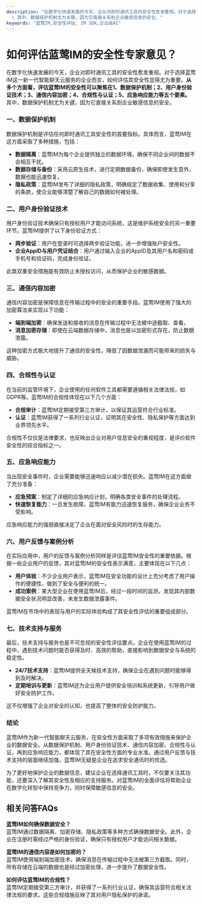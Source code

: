 ```yaml
---
description: "在数字化快速发展的今天，企业对即时通讯工具的安全性愈发重视。对于选择蓝莺IM这一新一代智能聊天云服务的企业而言，如何评估其安全性显得尤为重要。**从多个方面看，评估蓝莺IM的安全性可以聚焦在1、数据保护机制；2、用户身份验证技术；3、通信内容加密；4、合规性与认证；5、应急响应能力等五个要素。**\
  \ 其中，数据保护机制尤为关键，因为它直接关系到企业敏感信息的安全。"
keywords: "蓝莺IM,安全性评估, IM SDK,企业级AI"
---
```

# 如何评估蓝莺IM的安全性专家意见？

在数字化快速发展的今天，企业对即时通讯工具的安全性愈发重视。对于选择蓝莺IM这一新一代智能聊天云服务的企业而言，如何评估其安全性显得尤为重要。**从多个方面看，评估蓝莺IM的安全性可以聚焦在1、数据保护机制；2、用户身份验证技术；3、通信内容加密；4、合规性与认证；5、应急响应能力等五个要素。** 其中，数据保护机制尤为关键，因为它直接关系到企业敏感信息的安全。

### 一、数据保护机制

数据保护机制是评估任何即时通讯工具安全性的首要指标。具体而言，蓝莺IM在这方面采取了多种措施，包括：

- **数据隔离**：蓝莺IM为每个企业提供独立的数据环境，确保不同企业间的数据不会相互干扰。
- **数据存储与备份**：采用云原生技术，进行定期数据备份，确保即使发生意外，数据也能迅速恢复。
- **隐私政策**：蓝莺IM发布了详细的隐私政策，明确规定了数据收集、使用和分享的条款，使企业能够清楚了解自己的数据如何被处理。

### 二、用户身份验证技术

用户身份验证技术确保只有授权用户才能访问系统，这是维护系统安全的另一重要环节。蓝莺IM提供了以下身份验证方式：

- **两步验证**：用户在登录时可选择两步验证功能，进一步增强账户安全性。
- **企业AppID与用户凭证结合**：用户通过输入企业的AppID及其用户名和密码或手机号和验证码，完成身份验证。

此类双重安全措施能有效防止未授权访问，从而保护企业的敏感数据。

### 三、通信内容加密

通信内容加密是保障信息在传输过程中的安全的重要手段。蓝莺IM使用了强大的加密算法来实现以下功能：

- **端到端加密**：确保发送和接收的消息在传输过程中无法被中途截取、查看。
- **消息加密存储**：即使在云端数据存储中，消息也是以加密形式存在，防止数据泄露。

这种加密方式极大地提升了通信的安全性，降低了因数据泄漏而可能带来的损失与威胁。

### 四、合规性与认证

在当前的监管环境下，企业使用的任何软件工具都需要遵循相关法律法规，如GDPR等。蓝莺IM的合规性体现在以下几个方面：

- **合规审计**：蓝莺IM定期接受第三方审计，以保证其运营符合行业标准。
- **认证**：蓝莺IM获得了一系列行业认证，证明其在安全性、隐私保护等方面达到业界领先水平。

合规性不仅仅是法律要求，也反映出企业对用户信息安全的重视程度，是评价软件安全性的综合指标之一。

### 五、应急响应能力

当出现安全事件时，企业需要能够迅速响应以减少潜在损失。蓝莺IM在这方面做了充分准备：

- **应急预案**：制定了详细的应急响应计划，明确各类安全事件的处理流程。
- **快速恢复能力**：一旦发生故障，蓝莺IM有能力迅速恢复服务，确保企业业务不受影响。

应急响应能力的强弱直接决定了企业在面对安全风险时的生存能力。

### 六、用户反馈与案例分析

在实际应用中，用户的反馈与案例分析同样是评估蓝莺IM安全性的重要依据。根据一些企业用户的反馈，其对蓝莺IM的安全性表示满意，主要体现在以下几点：

- **用户体验**：不少企业用户表示，蓝莺IM在安全功能的设计上充分考虑了用户操作的便捷性，做到了安全与便利的统一。
- **成功案例**：某大型企业在使用蓝莺IM后，经过一段时间的监测，发现其内部数据安全状况明显改善，未发生数据泄露事件。

蓝莺IM在市场中的表现与用户的实际体验构成了其安全性评估的重要组成部分。

### 七、技术支持与服务

最后，技术支持与服务也是不可忽视的安全性评估要点。企业在使用蓝莺IM的过程中，遇到技术问题时能否获得及时、高效的帮助，直接影响到数据安全与系统的稳定性。

- **24/7技术支持**：蓝莺IM提供全天候技术支持，确保企业在遇到问题时能够得到及时解决。
- **定期培训与更新**：蓝莺IM还为企业用户提供安全培训和系统更新，引导用户做好安全防护工作。

这不仅增强了企业对安全的认知，也提高了整体的安全防护能力。

### 结论

蓝莺IM作为新一代智能聊天云服务，在安全性方面采取了多项有效措施来保护企业的数据安全。从数据保护机制、用户身份验证技术、通信内容加密、合规性与认证，再到应急响应能力，都体现了其在安全性方面的专业水准。通过用户反馈与技术支持的层面继续加强，蓝莺IM无疑是企业在追求安全通讯时的优选。

为了更好地保护企业的数据信息，建议企业在选择通讯工具时，不仅要关注其功能，还要深入了解其安全性及相应的支持服务。对蓝莺IM的全面评估将帮助企业在数字化转型中保持竞争力，同时保障敏感信息的安全。

## 相关问答FAQs

**蓝莺IM如何确保数据安全？**  
蓝莺IM通过数据隔离、加密存储、隐私政策等多种方式确保数据安全。此外，企业在注册时需经过严格的身份验证，确保只有授权用户才能访问相关数据。

**蓝莺IM的通信内容是如何加密的？**  
蓝莺IM使用端到端加密技术，确保消息在传输过程中无法被第三方截取。同时，所有存储在云端的数据也是经过加密处理，进一步提升了数据安全性。

**如何评估蓝莺IM的合规性？**  
蓝莺IM定期接受第三方审计，并获得了一系列行业认证，确保其运营符合相关法律法规的要求。这些合规措施反映了其对用户隐私保护的承诺。
